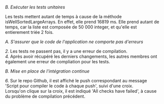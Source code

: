 _B. Exécuter les tests unitaires_  
  
Les tests mettent autant de temps à cause de la méthode isWellSortedLargeArrays.
En effet, elle prend 16819 ms.
Elle prend autant de temps, car la liste est composée de 50 000 integer, et qu'elle est entierement triée 2 fois.  

_A. S'assurer que le code de l'application ne comporte pas d'erreurs_  
  
_2._ Les tests ne passent pas, il y a une erreur de compilation.  
_4._ Après avoir récupéré les derniers changements, les autres membres ont également une erreur de compliation pour les tests.  

_B. Mise en place de l'intégration continue_  
  
_6._ Sur le repo Github, il est affiché le push correspondant au message 'Script pour compiler le code à chaque push', suivi d'une croix.  
Lorsqu'on clique sur la croix, il est indiqué 'All checks have failed', à cause du problème de compilation précédent.  
  
